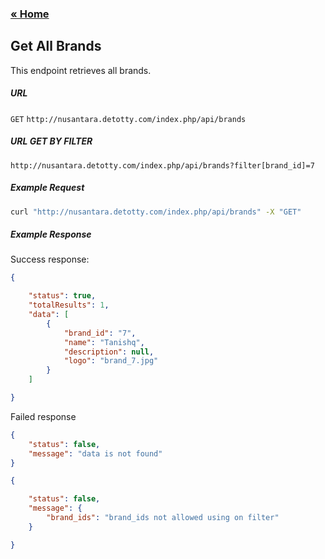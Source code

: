 ### [&laquo; Home](index.md)

## Get All Brands
This endpoint retrieves all brands.
##### URL
`GET` `http://nusantara.detotty.com/index.php/api/brands`

##### URL GET BY FILTER
`http://nusantara.detotty.com/index.php/api/brands?filter[brand_id]=7`

##### Example Request
````sh
curl "http://nusantara.detotty.com/index.php/api/brands" -X "GET"

````
##### Example Response
Success response:
````json
{

    "status": true,
    "totalResults": 1,
    "data": [
        {
            "brand_id": "7",
            "name": "Tanishq",
            "description": null,
            "logo": "brand_7.jpg"
        }
    ]

}
````

Failed response
````json
{
    "status": false,
    "message": "data is not found"
}
````
````json
{

    "status": false,
    "message": {
        "brand_ids": "brand_ids not allowed using on filter"
    }

}
````